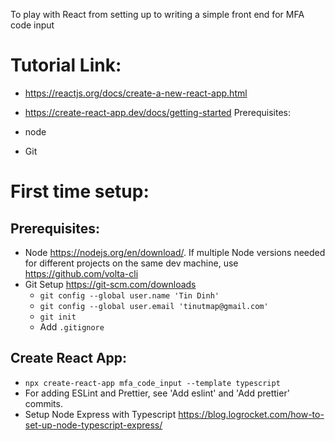 To play with React from setting up to writing a simple front end for MFA code input

# Tutorial Link:

- https://reactjs.org/docs/create-a-new-react-app.html
- https://create-react-app.dev/docs/getting-started
  Prerequisites:

- node
- Git


# First time setup:

## Prerequisites:
- Node https://nodejs.org/en/download/. If multiple Node versions needed for different projects on the same dev machine, use https://github.com/volta-cli
- Git Setup https://git-scm.com/downloads
  - `git config --global user.name 'Tin Dinh'`
  - `git config --global user.email 'tinutmap@gmail.com'`
  - `git init`
  - Add `.gitignore`
## Create React App:
- `npx create-react-app mfa_code_input --template typescript`
- For adding ESLint and Prettier, see 'Add eslint' and 'Add prettier' commits.
- Setup Node Express with Typescript https://blog.logrocket.com/how-to-set-up-node-typescript-express/